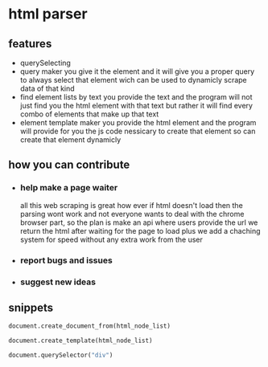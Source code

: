 # html parser


## features
- querySelecting
- query maker
  you give it the element and it will give you a proper query to always select that element wich can be used to dynamicly scrape data of that kind
- find element lists by text
    you provide the text and the program will not just find you the html element with that text but rather it will find every combo of elements that make up that text
- element template maker
  you provide the html element and the program will provide for you the js code nessicary to create that element so can create that element dynamicly



## how you can contribute
- ###  help make a page waiter
    all this web scraping is great how ever if html doesn't load then the parsing wont work and not everyone wants to deal with the chrome browser part, so the plan is make an api where users provide the url we return the html after waiting for the page to load plus we add a chaching system for speed without any extra work from the user

- ### report bugs and issues
- ### suggest new ideas


## snippets
```python
document.create_document_from(html_node_list)
```

```python
document.create_template(html_node_list)
```

```python
document.querySelector("div")

```